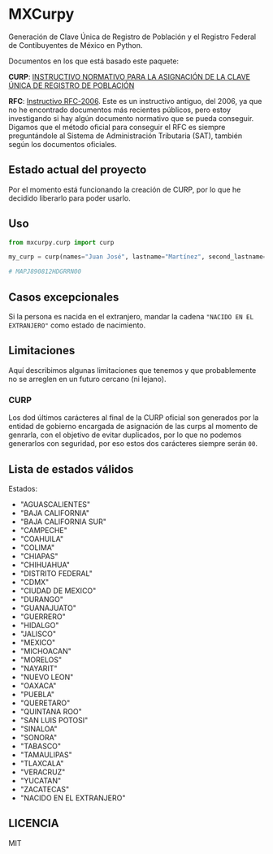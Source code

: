 # MXCurpy

Generación de Clave Única de Registro de Población y el Registro Federal de Contibuyentes de México en Python.

Documentos en los que está basado este paquete:

**CURP**: [INSTRUCTIVO NORMATIVO PARA LA ASIGNACIÓN DE LA CLAVE ÚNICA DE REGISTRO DE
POBLACIÓN](/docs/dof18102021.pdf)

**RFC**: [Instructivo RFC-2006](/docs/RFC-2006.pdf). Este es un instructivo antiguo, del 2006, ya que no he encontrado documentos más recientes públicos, pero estoy investigando si hay algún documento normativo que se pueda conseguir. Digamos que el método oficial para conseguir el RFC es siempre preguntándole al Sistema de Administración Tributaria (SAT), también según los documentos oficiales.


## Estado actual del proyecto

Por el momento está funcionando la creación de CURP, por lo que he decidido liberarlo para poder usarlo.

## Uso

```python
from mxcurpy.curp import curp

my_curp = curp(names="Juan José", lastname="Martínez", second_lastname="Pérez", birth_date="12-08-1989", birth_state="Durango", sex="h")

# MAPJ890812HDGRRN00

```

## Casos excepcionales

Si la persona es nacida en el extranjero, mandar la cadena `"NACIDO EN EL EXTRANJERO"` como estado de nacimiento.

## Limitaciones

Aquí describimos algunas limitaciones que tenemos y que probablemente no se arreglen en un futuro cercano (ni lejano).

### CURP

Los dod últimos carácteres al final de la CURP oficial son generados por la entidad de gobierno encargada de asignación de las curps al momento de genrarla, con el objetivo de
evitar duplicados, por lo que no podemos generarlos con seguridad, por eso estos dos carácteres siempre serán `00`.

## Lista de estados válidos

Estados:

* "AGUASCALIENTES"
* "BAJA CALIFORNIA"
* "BAJA CALIFORNIA SUR"
* "CAMPECHE"
* "COAHUILA"
* "COLIMA"
* "CHIAPAS"
* "CHIHUAHUA"
* "DISTRITO FEDERAL"
* "CDMX"
* "CIUDAD DE MEXICO"
* "DURANGO"
* "GUANAJUATO"
* "GUERRERO"
* "HIDALGO"
* "JALISCO"
* "MEXICO"
* "MICHOACAN"
* "MORELOS"
* "NAYARIT"
* "NUEVO LEON"
* "OAXACA"
* "PUEBLA"
* "QUERETARO"
* "QUINTANA ROO"
* "SAN LUIS POTOSI"
* "SINALOA"
* "SONORA"
* "TABASCO"
* "TAMAULIPAS"
* "TLAXCALA"
* "VERACRUZ"
* "YUCATAN"
* "ZACATECAS"
* "NACIDO EN EL EXTRANJERO"

## LICENCIA

MIT
